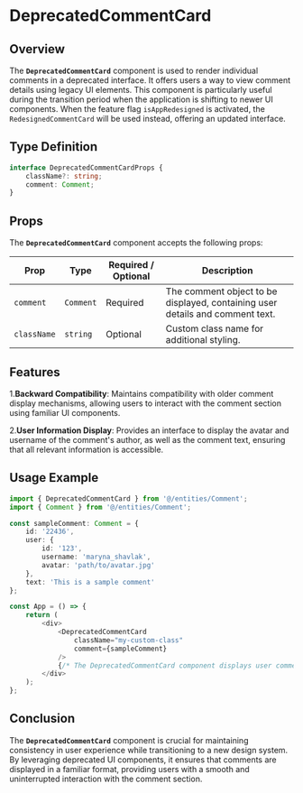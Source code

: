 # DeprecatedCommentCard

## Overview
The **`DeprecatedCommentCard`** component is used to render individual comments in a deprecated interface. It offers users a way to view comment details using legacy UI elements. This component is particularly useful during the transition period when the application is shifting to newer UI components. 
When the feature flag `isAppRedesigned` is activated, the `RedesignedCommentCard` will be used instead, offering an updated interface.

## Type Definition 
```typescript
interface DeprecatedCommentCardProps {
    className?: string;
    comment: Comment;
}
```

## Props
The **`DeprecatedCommentCard`** component accepts the following props:

| Prop       | Type       | Required / Optional | Description                                                               |
|------------|------------|----------------------|---------------------------------------------------------------------------|
| `comment` | `Comment`   | Required             | The comment object to be displayed, containing user details and comment text.             |
| `className` | `string`   | Optional             | Custom class name for additional styling.                                 |


## Features
1.**Backward Compatibility**: Maintains compatibility with older comment display mechanisms, allowing users to interact with the comment section using familiar UI components.

2.**User Information Display**: Provides an interface to display the avatar and username of the comment's author, as well as the comment text, ensuring that all relevant information is accessible.

## Usage Example
```typescript jsx
import { DeprecatedCommentCard } from '@/entities/Comment';
import { Comment } from '@/entities/Comment';

const sampleComment: Comment = {
    id: '22436',
    user: {
        id: '123',
        username: 'maryna_shavlak',
        avatar: 'path/to/avatar.jpg'
    },
    text: 'This is a sample comment'
};

const App = () => {
    return (
        <div>
            <DeprecatedCommentCard
                className="my-custom-class"
                comment={sampleComment}
            />
            {/* The DeprecatedCommentCard component displays user comments with legacy styling */}
        </div>
    );
};

```
## Conclusion
The **`DeprecatedCommentCard`** component is crucial for maintaining consistency in user experience while transitioning to a new design system. By leveraging deprecated UI components, it ensures that comments are displayed in a familiar format, providing users with a smooth and uninterrupted interaction with the comment section.
